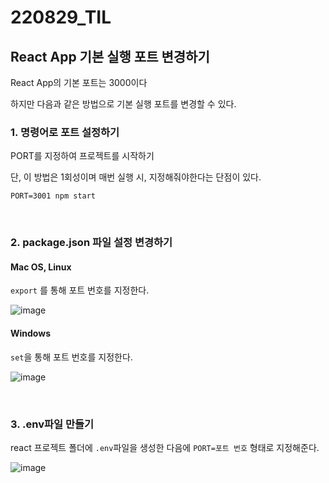 # 220829_TIL

## React App 기본 실행 포트 변경하기

React App의 기본 포트는 3000이다

하지만 다음과 같은 방법으로 기본 실행 포트를 변경할 수 있다.

### 1. 명령어로 포트 설정하기

PORT를 지정하여 프로젝트를 시작하기

단, 이 방법은 1회성이며 매번 실행 시, 지정해줘야한다는 단점이 있다.

```
PORT=3001 npm start
```

<br>

### 2. package.json 파일 설정 변경하기

#### Mac OS, Linux

`export` 를 통해 포트 번호를 지정한다.

![image](https://user-images.githubusercontent.com/93081720/187414670-56b2a0d8-fe25-4b1f-bc45-d75c9d824b70.png)

#### Windows

`set`을 통해 포트 번호를 지정한다.

![image](https://user-images.githubusercontent.com/93081720/187414827-47edef1c-064c-47a0-b01a-89f342e49627.png)

<br>

### 3. .env파일 만들기

react 프로젝트 폴더에 `.env`파일을 생성한 다음에 `PORT=포트 번호` 형태로 지정해준다.

![image](https://user-images.githubusercontent.com/93081720/187415084-4202f23a-be97-48b2-bf96-df5682da9ab3.png)